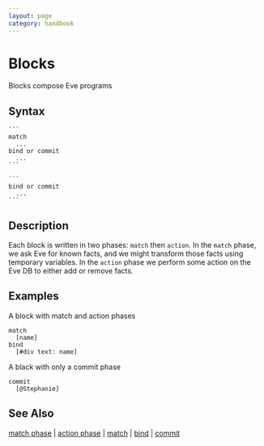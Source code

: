 ```yaml
---
layout: page
category: handbook
---
```


# Blocks

Blocks compose Eve programs

## Syntax



    ```
    match
      ...
    bind or commit
      ...
    ```
    
    ```
    bind or commit
      ...
    ```

## Description

Each block is written in two phases: `match` then `action`. In the `match` phase, we ask Eve for known facts, and we might transform those facts using temporary variables. In the `action` phase we perform some action on the Eve DB to either add or remove facts.

## Examples

A block with match and action phases

```
match
  [name]
bind
  [#div text: name]
```

A black with only a commit phase

```
commit
  [@Stephanie]
```

## See Also

[match phase](match-phase.md) | [action phase](action-phase.md) | [match](match.md) | [bind](bind.md) | [commit](commit.md)
